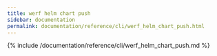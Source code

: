 ```yaml
---
title: werf helm chart push
sidebar: documentation
permalink: documentation/reference/cli/werf_helm_chart_push.html
---
```


{% include /documentation/reference/cli/werf_helm_chart_push.md %}
